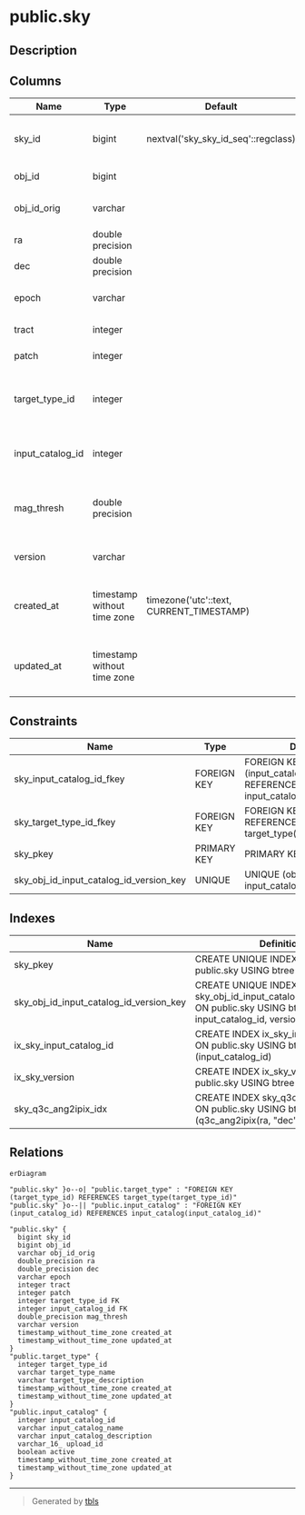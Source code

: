 # public.sky

## Description

## Columns

| Name | Type | Default | Nullable | Children | Parents | Comment |
| ---- | ---- | ------- | -------- | -------- | ------- | ------- |
| sky_id | bigint | nextval('sky_sky_id_seq'::regclass) | false |  |  | Unique identifier for each sky position |
| obj_id | bigint |  | false |  |  | Object ID in the sky catalog |
| obj_id_orig | varchar |  | true |  |  | Original object ID in the sky catalog |
| ra | double precision |  | false |  |  | RA (ICRS, degree) |
| dec | double precision |  | false |  |  | Dec (ICRS, degree) |
| epoch | varchar |  | true |  |  | Epoch (e.g., J2000.0, J2015.5, etc.) |
| tract | integer |  | true |  |  | Tract from HSC-SSP |
| patch | integer |  | true |  |  | Patch from HSC-SSP |
| target_type_id | integer |  | true |  | [public.target_type](public.target_type.md) | target_type_id from the target_type table (must be 2 for SKY) |
| input_catalog_id | integer |  | false |  | [public.input_catalog](public.input_catalog.md) | input_catalog_id from the input_catalog table |
| mag_thresh | double precision |  | true |  |  | Sky intensity threshold in mag/arcsec^2 (only for HSC-SSP). |
| version | varchar |  | false |  |  | Version string of the sky position |
| created_at | timestamp without time zone | timezone('utc'::text, CURRENT_TIMESTAMP) | true |  |  | The date and time in UTC when the record was created |
| updated_at | timestamp without time zone |  | true |  |  | The date and time in UTC when the record was last updated |

## Constraints

| Name | Type | Definition |
| ---- | ---- | ---------- |
| sky_input_catalog_id_fkey | FOREIGN KEY | FOREIGN KEY (input_catalog_id) REFERENCES input_catalog(input_catalog_id) |
| sky_target_type_id_fkey | FOREIGN KEY | FOREIGN KEY (target_type_id) REFERENCES target_type(target_type_id) |
| sky_pkey | PRIMARY KEY | PRIMARY KEY (sky_id) |
| sky_obj_id_input_catalog_id_version_key | UNIQUE | UNIQUE (obj_id, input_catalog_id, version) |

## Indexes

| Name | Definition |
| ---- | ---------- |
| sky_pkey | CREATE UNIQUE INDEX sky_pkey ON public.sky USING btree (sky_id) |
| sky_obj_id_input_catalog_id_version_key | CREATE UNIQUE INDEX sky_obj_id_input_catalog_id_version_key ON public.sky USING btree (obj_id, input_catalog_id, version) |
| ix_sky_input_catalog_id | CREATE INDEX ix_sky_input_catalog_id ON public.sky USING btree (input_catalog_id) |
| ix_sky_version | CREATE INDEX ix_sky_version ON public.sky USING btree (version) |
| sky_q3c_ang2ipix_idx | CREATE INDEX sky_q3c_ang2ipix_idx ON public.sky USING btree (q3c_ang2ipix(ra, "dec")) |

## Relations

```mermaid
erDiagram

"public.sky" }o--o| "public.target_type" : "FOREIGN KEY (target_type_id) REFERENCES target_type(target_type_id)"
"public.sky" }o--|| "public.input_catalog" : "FOREIGN KEY (input_catalog_id) REFERENCES input_catalog(input_catalog_id)"

"public.sky" {
  bigint sky_id
  bigint obj_id
  varchar obj_id_orig
  double_precision ra
  double_precision dec
  varchar epoch
  integer tract
  integer patch
  integer target_type_id FK
  integer input_catalog_id FK
  double_precision mag_thresh
  varchar version
  timestamp_without_time_zone created_at
  timestamp_without_time_zone updated_at
}
"public.target_type" {
  integer target_type_id
  varchar target_type_name
  varchar target_type_description
  timestamp_without_time_zone created_at
  timestamp_without_time_zone updated_at
}
"public.input_catalog" {
  integer input_catalog_id
  varchar input_catalog_name
  varchar input_catalog_description
  varchar_16_ upload_id
  boolean active
  timestamp_without_time_zone created_at
  timestamp_without_time_zone updated_at
}
```

---

> Generated by [tbls](https://github.com/k1LoW/tbls)
